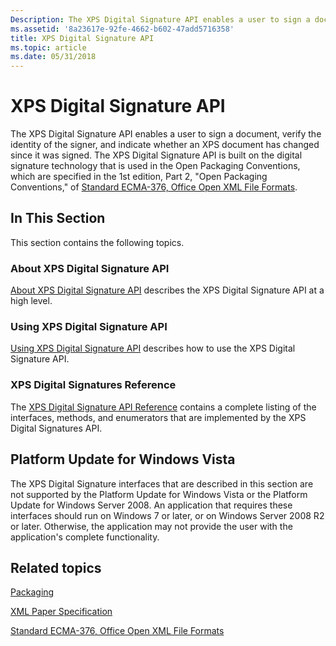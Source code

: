 ```yaml
---
Description: The XPS Digital Signature API enables a user to sign a document, verify the identity of the signer, and indicate whether an XPS document has changed since it was signed.
ms.assetid: '8a23617e-92fe-4662-b602-47add5716358'
title: XPS Digital Signature API
ms.topic: article
ms.date: 05/31/2018
---
```


# XPS Digital Signature API

The XPS Digital Signature API enables a user to sign a document, verify the identity of the signer, and indicate whether an XPS document has changed since it was signed. The XPS Digital Signature API is built on the digital signature technology that is used in the Open Packaging Conventions, which are specified in the 1st edition, Part 2, "Open Packaging Conventions," of [Standard ECMA-376, Office Open XML File Formats](https://www.ecma-international.org/publications/standards/Ecma-376.htm).

## In This Section

This section contains the following topics.

### About XPS Digital Signature API

[About XPS Digital Signature API](about-xps-digital-signatures.md) describes the XPS Digital Signature API at a high level.

### Using XPS Digital Signature API

[Using XPS Digital Signature API](using-digital-signatures-in-xps-documents.md) describes how to use the XPS Digital Signature API.

### XPS Digital Signatures Reference

The [XPS Digital Signature API Reference](xps-digital-signatures-programming-reference.md) contains a complete listing of the interfaces, methods, and enumerators that are implemented by the XPS Digital Signatures API.

## Platform Update for Windows Vista

The XPS Digital Signature interfaces that are described in this section are not supported by the Platform Update for Windows Vista or the Platform Update for Windows Server 2008. An application that requires these interfaces should run on Windows 7 or later, or on Windows Server 2008 R2 or later. Otherwise, the application may not provide the user with the application's complete functionality.

## Related topics

<dl> <dt>

[Packaging](/previous-versions/windows/desktop/opc/packaging)
</dt> <dt>

[XML Paper Specification](https://www.microsoft.com/download/details.aspx?id=11816)
</dt> <dt>

[Standard ECMA-376, Office Open XML File Formats](https://www.ecma-international.org/publications/standards/Ecma-376.htm)
</dt> </dl>

 

 